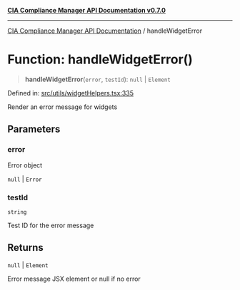 [**CIA Compliance Manager API Documentation v0.7.0**](../README.md)

***

[CIA Compliance Manager API Documentation](../globals.md) / handleWidgetError

# Function: handleWidgetError()

> **handleWidgetError**(`error`, `testId`): `null` \| `Element`

Defined in: [src/utils/widgetHelpers.tsx:335](https://github.com/Hack23/cia-compliance-manager/blob/main/src/utils/widgetHelpers.tsx#L335)

Render an error message for widgets

## Parameters

### error

Error object

`null` | `Error`

### testId

`string`

Test ID for the error message

## Returns

`null` \| `Element`

Error message JSX element or null if no error
